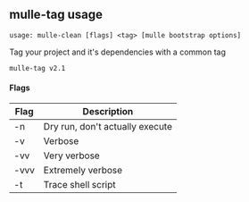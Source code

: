 ## mulle-tag usage

`usage: mulle-clean [flags] <tag> [mulle bootstrap options]`

Tag your project and it's dependencies with a common tag

```
mulle-tag v2.1
```


#### Flags

Flag        | Description                                   |
------------|-----------------------------------------------|
-n          | Dry run, don't actually execute               |
-v          | Verbose                                       |
-vv         | Very verbose                                  |
-vvv        | Extremely verbose                             |
-t          | Trace shell script                            |

